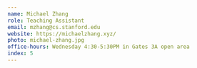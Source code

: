 ```yaml
---
name: Michael Zhang
role: Teaching Assistant
email: mzhang@cs.stanford.edu
website: https://michaelzhang.xyz/
photo: michael-zhang.jpg
office-hours: Wednesday 4:30-5:30PM in Gates 3A open area 
index: 5
---
```

